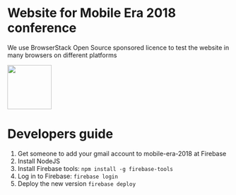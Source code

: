 # Website for Mobile Era 2018 conference

We use BrowserStack Open Source sponsored licence to test the website in many browsers on different platforms

<a href="https://www.browserstack.com"><img src="https://www.browserstack.com/images/layout/browserstack-logo-600x315.png" height="100"></a>


# Developers guide

1. Get someone to add your gmail account to mobile-era-2018 at Firebase
2. Install NodeJS
3. Install Firebase tools: `npm install -g firebase-tools`
4. Log in to Firebase: `firebase login`
5. Deploy the new version `firebase deploy`

